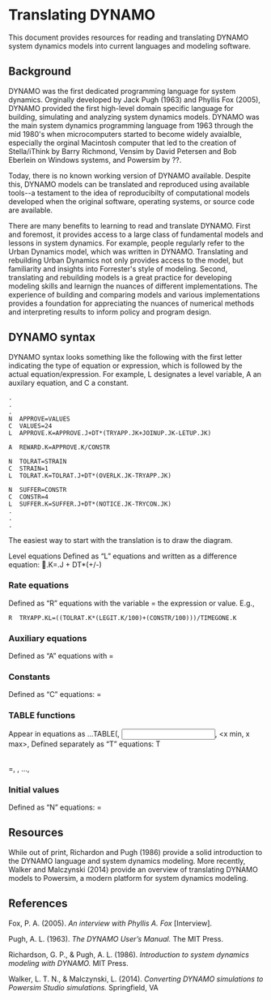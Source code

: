 # Translating DYNAMO

This document provides resources for reading and translating DYNAMO system dynamics models into current languages and modeling software. 

## Background

DYNAMO was the first dedicated programming language for system dynamics. Orginally developed by Jack Pugh (1963) and Phyllis Fox (2005), DYNAMO provided the first high-level domain specific language for building, simulating and analyzing system dynamics models. DYNAMO was the main system dynamics programming language from 1963 through the mid 1980's when microcomputers started to become widely avaialble, especially the orginal Macintosh computer that led to the creation of Stella/iThink by Barry Richmond, Vensim by David Petersen and Bob Eberlein on Windows systems, and Powersim by ??. 

Today, there is no known working version of DYNAMO available. Despite this, DYNAMO models can be translated and reproduced using available tools--a testament to the idea of reproducibilty of computational models developed when the original software, operating systems, or source code are available. 

There are many benefits to learning to read and translate DYNAMO. First and foremost, it provides access to a large class of fundamental models and lessons in system dynamics. For example, people regularly refer to the Urban Dynamics model, which was written in DYNAMO. Translating and rebuilding Urban Dynamics not only provides access to the model, but familiarity and insights into Forrester's style of modeling. Second, translating and rebuilding models is a great practice for developing modeling skills and learnign the nuances of different implementations. The experience of building and comparing models and various implementations provides a foundation for appreciating the nuances of numerical methods and interpreting results to inform policy and program design.   

## DYNAMO syntax

DYNAMO syntax looks something like the following with the first letter indicating the type of equation or expression, which is followed by the actual equation/expression. For example, L designates a level variable, A an auxilary equation, and C a constant. 

```
.
.
.
N  APPROVE=VALUES
C  VALUES=24
L  APPROVE.K=APPROVE.J+DT*(TRYAPP.JK+JOINUP.JK-LETUP.JK)

A  REWARD.K=APPROVE.K/CONSTR
  
N  TOLRAT=STRAIN
C  STRAIN=1
L  TOLRAT.K=TOLRAT.J+DT*(OVERLK.JK-TRYAPP.JK)

N  SUFFER=CONSTR
C  CONSTR=4
L  SUFFER.K=SUFFER.J+DT*(NOTICE.JK-TRYCON.JK)
.
.
.
```
The easiest way to start with the translation is to draw the diagram. 

Level equations
Defined as “L” equations and written as a difference equation: <name of variable>.K=<name of variable>.J + DT*(<rate variable>+/-<rate variable>)


### Rate equations
Defined as “R” equations with the variable = the expression or value. E.g., 

```
R  TRYAPP.KL=((TOLRAT.K*(LEGIT.K/100)+(CONSTR/100)))/TIMEGONE.K  
```

### Auxiliary equations
Defined as “A” equations with <name of variable>=<algebraic expression or value>

### Constants
Defined as “C” equations: <name of constant>=<value>

### TABLE functions
Appear in equations as …TABLE(<table name>, <input variable>, <x min, x max>, <x increment>
Defined separately as “T” equations: T <table name>=<y0>, <y1>, …, <Yn>

### Initial values
Defined as “N” equations: <name of level>=<algebraic expression or value>

## Resources

While out of print, Richardon and Pugh (1986) provide a solid introduction to the DYNAMO language and system dynamics modeling. More recently, Walker and Malczynski (2014) provide an overview of translating DYNAMO models to Powersim, a modern platform for system dynamics modeling. 

## References
Fox, P. A. (2005). *An interview with Phyllis A. Fox* [Interview]. 

Pugh, A. L. (1963). *The DYNAMO User’s Manual.* The MIT Press. 

Richardson, G. P., & Pugh, A. L. (1986). *Introduction to system dynamics modeling with DYNAMO.* MIT Press. 

Walker, L. T. N., & Malczynski, L. (2014). *Converting DYNAMO simulations to Powersim Studio simulations.* Springfield, VA

